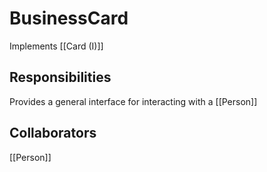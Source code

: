 # BusinessCard
Implements [[Card (I)]]

## Responsibilities
Provides a general interface for interacting with a [[Person]]

## Collaborators
[[Person]]